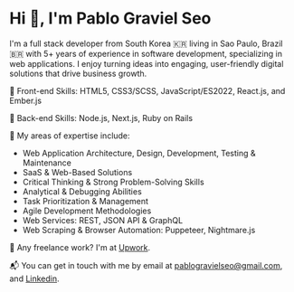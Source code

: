 <h1>Hi 👋, I'm Pablo Graviel Seo</h1>

I'm a full stack developer from South Korea 🇰🇷 living in Sao Paulo, Brazil 🇧🇷 with 5+ years of experience in software development, specializing in web applications. I enjoy turning ideas into engaging, user-friendly digital solutions that drive business growth.

💎 Front-end Skills: HTML5, CSS3/SCSS, JavaScript/ES2022, React.js, and Ember.js

💎 Back-end Skills: Node.js, Next.js, Ruby on Rails

💪 My areas of expertise include:
- Web Application Architecture, Design, Development, Testing & Maintenance
- SaaS & Web-Based Solutions
- Critical Thinking & Strong Problem-Solving Skills
- Analytical & Debugging Abilities
- Task Prioritization & Management
- Agile Development Methodologies
- Web Services: REST, JSON API & GraphQL
- Web Scraping & Browser Automation: Puppeteer, Nightmare.js

💼 Any freelance work? I'm at [Upwork](https://www.upwork.com/freelancers/pablogravielseo).

📬 You can get in touch with me by email at pablogravielseo@gmail.com, and [Linkedin](https://www.linkedin.com/in/pablogravielseo).
